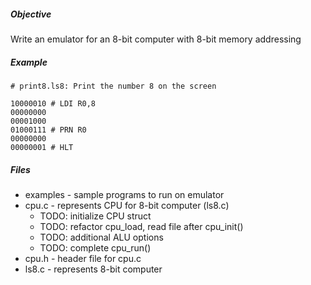 ##### Objective
Write an emulator for an 8-bit computer with 8-bit memory addressing

##### Example
```
# print8.ls8: Print the number 8 on the screen

10000010 # LDI R0,8
00000000
00001000
01000111 # PRN R0
00000000
00000001 # HLT
```

##### Files
- examples - sample programs to run on emulator
- cpu.c - represents CPU for 8-bit computer (ls8.c)
  - TODO: initialize CPU struct
  - TODO: refactor cpu_load, read file after cpu_init()
  - TODO: additional ALU options
  - TODO: complete cpu_run()
- cpu.h - header file for cpu.c 
- ls8.c - represents 8-bit computer